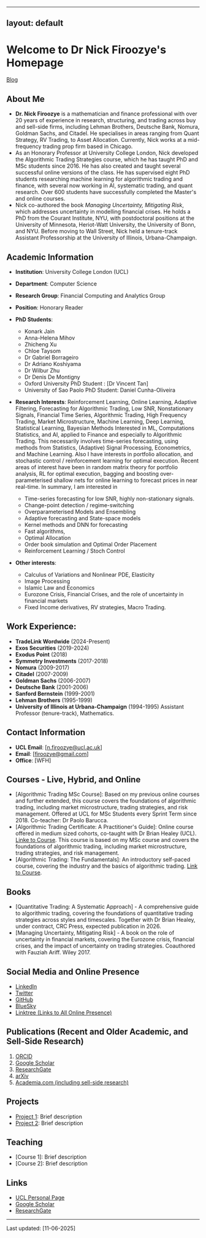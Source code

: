 
---
layout: default
---

# Welcome to Dr Nick Firoozye's Homepage

[Blog](/blog/)

## About Me
  - **Dr. Nick Firoozye** is a mathematician and finance professional with over 20 years of experience in research, structuring, and trading across buy and sell-side firms, including  Lehman Brothers, Deutsche Bank, Nomura, Goldman Sachs, and Citadel.  He specialises in areas ranging from Quant Strategy, RV Trading, to Asset Allocation.  Currently, Nick works at a mid-frequency trading prop firm based in Chicago. 
  - As an Honorary Professor at University College London, Nick developed the Algorithmic Trading Strategies course, which he has taught PhD and MSc students since 2016.  He has also created and taught several successful online versions of the class. He has supervised eight PhD students researching machine learning for algorithmic trading and finance, with several now working in AI, systematic trading, and quant research. Over 600 students have successfully completed the Master's and online courses. 
  - Nick co-authored the book _Managing Uncertainty, Mitigating Risk_, which addresses uncertainty in modelling financial crises. He holds a PhD from the Courant Institute, NYU, with postdoctoral positions at the University of Minnesota, Heriot-Watt University, the University of Bonn, and NYU. Before moving to Wall Street, Nick held a tenure-track Assistant Professorship at the University of Illinois, Urbana-Champaign.

## Academic Information
 - **Institution**: University College London (UCL)
 - **Department**: Computer Science
 - **Research Group**: Financial Computing and Analytics Group
 - **Position**: Honorary Reader
 - **PhD Students**: 
    - Konark Jain
    - Anna-Helena Mihov
    - Zhicheng Xu
    - Chloe Taysom
    - Dr Gabriel Borrageiro
    - Dr Adriano Koshiyama
    - Dr Wilbur Zhu
    - Dr Denis De Montigny
    - Oxford University PhD Student : [Dr Vincent Tan]
    - University of Sao Paolo PhD Student: Daniel Cunha-Oliveira

 - **Research Interests**: Reinforcement Learning, Online Learning, Adaptive Filtering, Forecasting for Algorithmic Trading, Low SNR, Nonstationary Signals, Financial Time Series, Algorithmic Trading, High Frequency Trading, Market Microstructure, Machine Learning, Deep Learning, Statistical Learning, Bayesian Methods
Interested in ML, Computations Statistics, and AI, applied to Finance and especially to Algorithmic Trading. This necessarily involves time-series forecasting, using methods from Statistics, (Adaptive) Signal Processing, Econometrics, and Machine Learning. Also I have interests in portfolio allocation, and stochastic control / reinforcement learning for optimal execution. Recent areas of interest have been in random matrix theory for portfolio analysis, RL for optimal execution, bagging and boosting over-parameterised shallow nets for online learning to forecast prices in near real-time.
In summary, I am interested in 
    - Time-series forecasting for low SNR, highly non-stationary signals.
    - Change-point detection / regime-switching
    - Overparameterised Models and Ensembling
    - Adaptive forecasting and State-space models
    - Kernel methods and DNN for forecasting 
    - Fast algorithms, 
    - Optimal Allocation
    - Order book simulation and Optimal Order Placement
    - Reinforcement Learning / Stoch Control

 - **Other interests**: 
    - Calculus of Variations and Nonlinear PDE, Elasticity
    - Image Processing
    - Islamic Law and Economics
    - Eurozone Crisis, Financial Crises, and the role of uncertainty in financial markets
    - Fixed Income derivatives, RV strategies, Macro Trading.

## Work Experience:
  - **TradeLink Wordwide** (2024-Present)
  - **Exos Securities** (2019-2024)
  - **Exodus Point** (2018)
  - **Symmetry Investments** (2017-2018)
  - **Nomura** (2009-2017)
  - **Citadel** (2007-2009)
  - **Goldman Sachs** (2006-2007)
  - **Deutsche Bank** (2001-2006)
  - **Sanford Bernstein** (1999-2001)
  - **Lehman Brothers** (1995-1999)
  - **University of Illinois at Urbana-Champaign** (1994-1995) Assistant Professor (tenure-track), Mathematics. 

## Contact Information
 - **UCL Email**: [n.firoozye@ucl.ac.uk]
 - **Email**: [firoozye@gmail.com]
 - **Office**: [WFH] 

## Courses - Live, Hybrid, and Online
  - [Algorithmic Trading MSc Course]:  Based on my previous online courses and further extended, this course covers the foundations of algorithmic trading, including market microstructure, trading strategies, and risk management. Offered at UCL for MSc Students every Sprint Term since 2018. Co-teacher: Dr Paolo Barucca.
  - [Algorithmic Trading Certificate: A Practitioner's Guide]: Online course offered in medium sized cohorts, co-taught with Dr Brian Healey (UCL). [Linke to Course](https://wbstraining.com/course/algorithmic-trading-a-practitioners-guide/). This course is based on my MSc course and covers the foundations of algorithmic trading, including market microstructure, trading strategies, and risk management.
  - [Algorithmic Trading: The Fundamentals]: An introductory self-paced course, covering the industry and the basics of algorithmic trading. [Link to Course](https://wbstraining.com/course/algorithmic-trading-the-fundamentals/). 

## Books
  - [Quantitative Trading: A Systematic Approach] - A comprehensive guide to algorithmic trading, covering the foundations of quantitative trading strategies across styles and timescales. Together with Dr Brian Healey, under contract, CRC Press, expected publication in 2026.
  - [Managing Uncertainty, Mitigating Risk] - A book on the role of uncertainty in financial markets, covering the Eurozone crisis, financial crises, and the impact of uncertainty on trading strategies.  Coauthored with Fauziah Ariff. Wiley 2017.

## Social Media and Online Presence
 - [LinkedIn](https://www.linkedin.com/in/firoozye)
 - [Twitter](https://twitter.com/firoozye)
 - [GitHub](https://github.com/firoozye)
 - [BlueSky](https://bluesky.social/@firoozye)
 - [Linktree (Links to All Online Presence)](https://linktr.ee/firoozye)
 

## Publications (Recent and Older Academic, and Sell-Side Research)
 1. [ORCID](https://orcid.org/0000-0002-6460-0406)
 2. [Google Scholar](https://scholar.google.com/citations?view_op=list_works&hl=en&hl=en&user=N3DhLMUAAAAJ)
 3. [ResearchGate](https://www.researchgate.net/profile/Nick-Firoozye)
 4. [arXiv](https://arxiv.org/a/firoozye_n_1.html)
 5. [Academia.com (including sell-side research)](https://ucl.academia.edu/NikanNickFiroozye)

## Projects
 - [Project 1](link-to-project): Brief description
 - [Project 2](link-to-project): Brief description

## Teaching
 - [Course 1]: Brief description
 - [Course 2]: Brief description

## Links
 - [UCL Personal Page](link-to-ucl-page)
 - [Google Scholar](link-to-google-scholar)
 - [ResearchGate](link-to-researchgate)

 ---
 Last updated: [11-06-2025]

